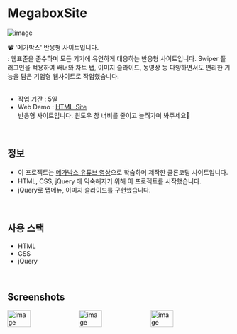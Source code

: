 # MegaboxSite
![image](https://github.com/SeoeunCho/renewal1/blob/gh-pages/img/screenshot/megabox_web01.png?raw=true)<br>

📽️ '메가박스' 반응형 사이트입니다.<br>
: 웹표준을 준수하며 모든 기기에 유연하게 대응하는 반응형 사이트입니다. Swiper 플러그인을 적용하여 배너와 차트 탭, 이미지 슬라이드, 동영상 등 다양하면서도 편리한 기능을 담은 기업형 웹사이트로 작업했습니다.<br>
<br>


- 작업 기간 : 5일
- Web Demo : [HTML-Site](https://seoeuncho.github.io/MegaboxSite/)
  <br>반응형 사이트입니다. 윈도우 창 너비를 줄이고 늘려가며 봐주세요🙏
<br>


## 정보
- 이 프로젝트는 [메가박스 유튜브 영상](https://wtss.tistory.com/category/%EC%82%AC%EC%9D%B4%ED%8A%B8%20%EC%A0%9C%EC%9E%91/03%20MEGABOX)으로 학습하며 제작한 클론코딩 사이트입니다.
- HTML, CSS, jQuery 에 익숙해지기 위해 이 프로젝트를 시작했습니다.
- jQuery로 탭메뉴, 이미지 슬라이드를 구현했습니다.
<br>


## 사용 스택
- HTML
- CSS
- jQuery
<br>


## Screenshots
<div style="display: flex;">
  <img src="https://raw.githubusercontent.com/SeoeunCho/renewal1_mobile/gh-pages/img/screenshot/megabox_mobile01.png" alt="image" width="32%" height="auto">
  <img src="https://raw.githubusercontent.com/SeoeunCho/renewal1_mobile/gh-pages/img/screenshot/megabox_mobile02.png" alt="image" width="32%" height="auto">
  <img src="https://raw.githubusercontent.com/SeoeunCho/renewal1_mobile/gh-pages/img/screenshot/megabox_mobile03.png" alt="image" width="32%" height="auto">
</div>
